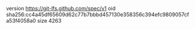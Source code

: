 version https://git-lfs.github.com/spec/v1
oid sha256:cc4a45df65609d62c77b7bbbd457130e358356c394efc9809057cfa53f4058a0
size 4263
